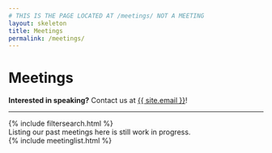 ```yaml
---
# THIS IS THE PAGE LOCATED AT /meetings/ NOT A MEETING
layout: skeleton
title: Meetings
permalink: /meetings/
---
```


<div class="container"><h1 class="ms-1">Meetings</h1>
<span class="ms-1 text-secondary"><b>Interested in speaking?</b> Contact us at <a class="link-secondary" href="mailto:{{ site.email }}">{{ site.email }}</a>!</span>
<hr />
{% include filtersearch.html %}
<div class="alert alert-primary text-center" role="alert">
  <i class="bi bi-info-circle"></i> Listing our past meetings here is still work in progress.
</div>
{% include meetinglist.html %}</div>
